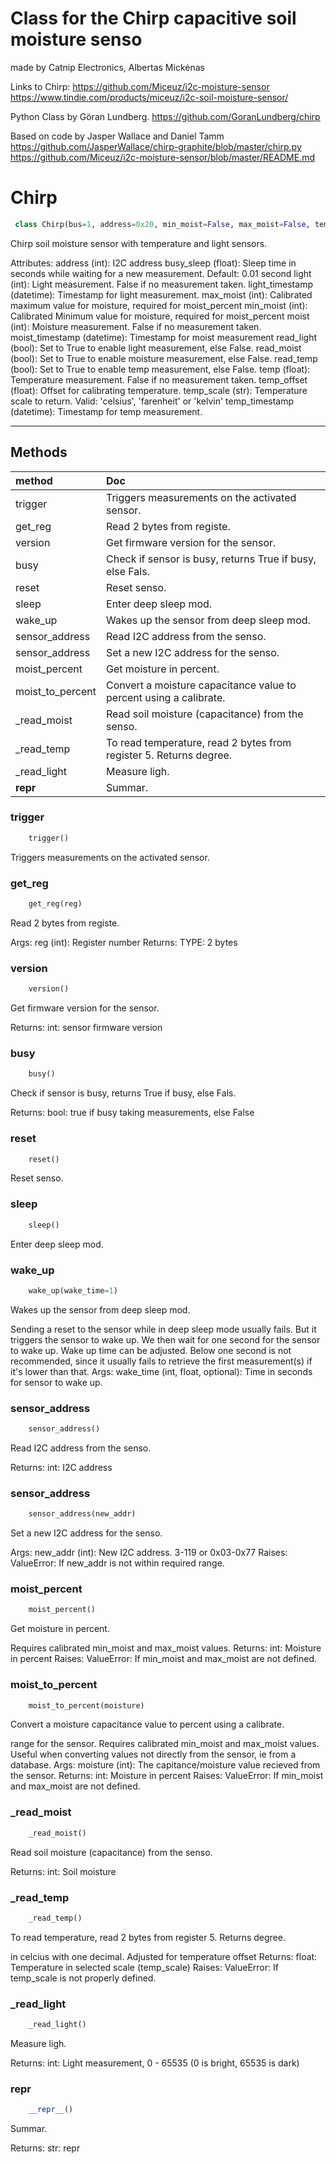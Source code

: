 #  Class for the Chirp capacitive soil moisture senso

made by Catnip Electronics, Albertas Mickėnas

Links to Chirp:
https://github.com/Miceuz/i2c-moisture-sensor
https://www.tindie.com/products/miceuz/i2c-soil-moisture-sensor/

Python Class by Göran Lundberg. https://github.com/GoranLundberg/chirp

Based on code by Jasper Wallace and Daniel Tamm
https://github.com/JasperWallace/chirp-graphite/blob/master/chirp.py
https://github.com/Miceuz/i2c-moisture-sensor/blob/master/README.md


# Chirp 

``` python 
 class Chirp(bus=1, address=0x20, min_moist=False, max_moist=False, temp_scale='celsius', temp_offset=0, read_temp=True, read_moist=True, read_light=True) 
```

Chirp soil moisture sensor with temperature and light sensors.

Attributes:
address (int): I2C address
busy_sleep (float): Sleep time in seconds while waiting for a new
measurement. Default: 0.01 second
light (int): Light measurement. False if no measurement taken.
light_timestamp (datetime): Timestamp for light measurement.
max_moist (int): Calibrated maximum value for moisture, required for moist_percent
min_moist (int): Calibrated Minimum value for moisture, required for moist_percent
moist (int): Moisture measurement. False if no measurement taken.
moist_timestamp (datetime): Timestamp for moist measurement
read_light (bool): Set to True to enable light measurement, else False.
read_moist (bool): Set to True to enable moisture measurement, else False.
read_temp (bool): Set to True to enable temp measurement, else False.
temp (float): Temperature measurement. False if no measurement taken.
temp_offset (float): Offset for calibrating temperature.
temp_scale (str): Temperature scale to return. Valid: 'celsius', 'farenheit' or 'kelvin'
temp_timestamp (datetime): Timestamp for temp measurement.

--------- 

## Methods 

 
| method    | Doc             |
|:-------|:----------------|
| trigger | Triggers measurements on the activated sensor. | 
| get_reg | Read 2 bytes from registe. | 
| version | Get firmware version for the sensor. | 
| busy | Check if sensor is busy, returns True if busy, else Fals. | 
| reset | Reset senso. | 
| sleep | Enter deep sleep mod. | 
| wake_up | Wakes up the sensor from deep sleep mod. | 
| sensor_address | Read I2C address from the senso. | 
| sensor_address | Set a new I2C address for the senso. | 
| moist_percent | Get moisture in percent. | 
| moist_to_percent |  Convert a moisture capacitance value to percent using a calibrate. | 
| _read_moist | Read soil moisture (capacitance) from the senso. | 
| _read_temp | To read temperature, read 2 bytes from register 5. Returns degree. | 
| _read_light |  Measure ligh. | 
| __repr__ | Summar. | 
 
 

### trigger

``` python 
    trigger() 
```


Triggers measurements on the activated sensor.

### get_reg

``` python 
    get_reg(reg) 
```


Read 2 bytes from registe.

Args:
reg (int): Register number
Returns:
TYPE: 2 bytes

### version

``` python 
    version() 
```


Get firmware version for the sensor.

Returns:
int: sensor firmware version

### busy

``` python 
    busy() 
```


Check if sensor is busy, returns True if busy, else Fals.

Returns:
bool: true if busy taking measurements, else False

### reset

``` python 
    reset() 
```


Reset senso.

### sleep

``` python 
    sleep() 
```


Enter deep sleep mod.

### wake_up

``` python 
    wake_up(wake_time=1) 
```


Wakes up the sensor from deep sleep mod.

Sending a reset to the sensor while in deep sleep mode usually fails.
But it triggers the sensor to wake up. We then wait for one second
for the sensor to wake up. Wake up time can be adjusted. Below one
second is not recommended, since it usually fails to retrieve the
first measurement(s) if it's lower than that.
Args:
wake_time (int, float, optional): Time in seconds for sensor to wake up.

### sensor_address

``` python 
    sensor_address() 
```


Read I2C address from the senso.

Returns:
int: I2C address

### sensor_address

``` python 
    sensor_address(new_addr) 
```


Set a new I2C address for the senso.

Args:
new_addr (int): New I2C address. 3-119 or 0x03-0x77
Raises:
ValueError: If new_addr is not within required range.

### moist_percent

``` python 
    moist_percent() 
```


Get moisture in percent.

Requires calibrated min_moist and max_moist values.
Returns:
int: Moisture in percent
Raises:
ValueError: If min_moist and max_moist are not defined.

### moist_to_percent

``` python 
    moist_to_percent(moisture) 
```


 Convert a moisture capacitance value to percent using a calibrate.

range for the sensor. Requires calibrated min_moist and max_moist
values. Useful when converting values not directly from the sensor,
ie from a database.
Args:
moisture (int): The capitance/moisture value recieved from the sensor.
Returns:
int: Moisture in percent
Raises:
ValueError: If min_moist and max_moist are not defined.

### _read_moist

``` python 
    _read_moist() 
```


Read soil moisture (capacitance) from the senso.

Returns:
int: Soil moisture

### _read_temp

``` python 
    _read_temp() 
```


To read temperature, read 2 bytes from register 5. Returns degree.

in celcius with one decimal. Adjusted for temperature offset
Returns:
float: Temperature in selected scale (temp_scale)
Raises:
ValueError: If temp_scale is not properly defined.

### _read_light

``` python 
    _read_light() 
```


 Measure ligh.

Returns:
int: Light measurement, 0 - 65535 (0 is bright, 65535 is dark)

### __repr__

``` python 
    __repr__() 
```


Summar.

Returns:
str: repr